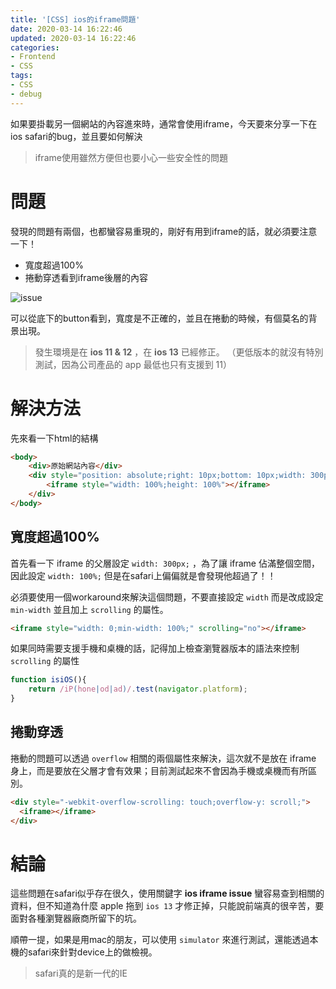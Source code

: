 ```yaml
---
title: '[CSS] ios的iframe問題'
date: 2020-03-14 16:22:46
updated: 2020-03-14 16:22:46
categories:
- Frontend
- CSS
tags:
- CSS
- debug
---
```


如果要掛載另一個網站的內容進來時，通常會使用iframe，今天要來分享一下在ios safari的bug，並且要如何解決

> iframe使用雖然方便但也要小心一些安全性的問題

<!-- more -->

# 問題

發現的問題有兩個，也都蠻容易重現的，剛好有用到iframe的話，就必須要注意一下！

* 寬度超過100%
* 捲動穿透看到iframe後層的內容

![issue](issue.gif)

可以從底下的button看到，寬度是不正確的，並且在捲動的時候，有個莫名的背景出現。

>  發生環境是在 **ios 11 & 12** ，在 **ios 13** 已經修正。
> （更低版本的就沒有特別測試，因為公司產品的 app 最低也只有支援到 11）

# 解決方法

先來看一下html的結構

```html
<body>
	<div>原始網站內容</div>
	<div style="position: absolute;right: 10px;bottom: 10px;width: 300px;max-width: 100%;">
		<iframe style="width: 100%;height: 100%"></iframe>
	</div>
</body>
```

## 寬度超過100%

首先看一下 iframe 的父層設定 `width: 300px;` ，為了讓 iframe 佔滿整個空間，因此設定 `width: 100%;` 但是在safari上偏偏就是會發現他超過了！！

必須要使用一個workaround來解決這個問題，不要直接設定 `width` 而是改成設定 `min-width` 並且加上 `scrolling` 的屬性。

```html
<iframe style="width: 0;min-width: 100%;" scrolling="no"></iframe>
```

如果同時需要支援手機和桌機的話，記得加上檢查瀏覽器版本的語法來控制 `scrolling` 的屬性

```javascript
function isiOS(){
	return /iP(hone|od|ad)/.test(navigator.platform);
}
```

## 捲動穿透

捲動的問題可以透過 `overflow` 相關的兩個屬性來解決，這次就不是放在 iframe 身上，而是要放在父層才會有效果；目前測試起來不會因為手機或桌機而有所區別。

```html
<div style="-webkit-overflow-scrolling: touch;overflow-y: scroll;">
  <iframe></iframe>
</div>
```

# 結論

這些問題在safari似乎存在很久，使用關鍵字 **ios iframe issue** 蠻容易查到相關的資料，但不知道為什麼 apple 拖到 `ios 13` 才修正掉，只能說前端真的很辛苦，要面對各種瀏覽器廠商所留下的坑。

順帶一提，如果是用mac的朋友，可以使用 `simulator` 來進行測試，還能透過本機的safari來針對device上的做檢視。

> safari真的是新一代的IE

